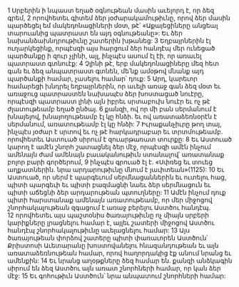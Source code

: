 1 Սրբերին ի նպաստ եղած օգնութեան մասին աւելորդ է, որ ձեզ գրեմ, 2 որովհետեւ գիտեմ ձեր յօժարակամութիւնը, որով ձեր մասին պարծեցել եմ մակեդոնացիների մօտ, թէ՝ «Աքայեցիները անցեալ տարուանից պատրաստ են այդ օգնութեանը»: Եւ ձեր նախանձախնդրութիւնը շատերին խթանեց: 3 Եղբայրներին էլ ուղարկեցինք, որպէսզի այս հարցում ձեր հանդէպ մեր ունեցած պարծանքը ի զուր չլինի, այլ, ինչպէս ասում էլ էի, որ առաւել պատրաստ գտնուէք: 4 Չլինի թէ, երբ մակեդոնացիները մեզ հետ գան եւ ձեզ անպատրաստ գտնեն, մե՛նք ամօթով մնանք այդ պարծանքի համար, չասելու համար՝ դուք: 5 Արդ, կարեւոր համարեցի խնդրել եղբայրներին, որ աւելի առաջ գան ձեզ մօտ եւ առաջուց պատրաստեն նախապէս ձեր խոստացած նուէրը, որպէսզի պատրաստ լինի այն իբրեւ սրտաբուխ նուէր եւ ոչ թէ ժլատութեամբ եղած ընծայ. 6 քանզի, ով որ մի բան սերմանում է խնայելով, խնայողութեամբ էլ կը հնձի. եւ ով առատաձեռնօրէն է սերմանում, առատութեամբ էլ կը հնձի: 7 Իւրաքանչիւրը թող տայ, ինչպէս յօժար է սրտով եւ ոչ թէ հարկադրաբար եւ տրտմութեամբ. որովհետեւ Աստուած սիրում է զուարթառատ տուրքը: 8 Եւ Աստուած կարող է ամէն շնորհ շատացնել ձեր մէջ, որպէսզի ամէն ինչում ամենայն ժամ ամենայն բաւականութիւն ստանալով՝ առատանաք բոլոր բարի գործերում, 9 ինչպէս գրուած էլ է.
«Սփռեց եւ տուեց աղքատներին.
նրա արդարութիւնը մնում է յաւիտեան»(1125):
10 Եւ Աստուած, որ սերմ է պարգեւում սերմնացաններին եւ ուտելու հաց, պիտի պարգեւի եւ պիտի բազմացնի նաեւ ձեր սերմնացուն եւ պիտի աճեցնի ձեր արդարութեան պտուղները: 11 Ամէն ինչում դուք պիտի հարստանաք ամենայն առատութեամբ, որ մեր միջոցով շնորհակալութեան զգացում է առաջ բերելու Աստծու հանդէպ. 12 որովհետեւ այս պաշտօնիս ծառայութիւնը ոչ միայն սրբերի կարիքները լրացնելու համար է, այլեւ շատերի միջոցով Աստծու հանդէպ շնորհակալութիւնը աւելացնելու համար: 13 Այս ծառայութեան փորձով շատերը պիտի փառաւորեն Աստծուն՝ Քրիստոսի Աւետարանը խոստովանելու հնազանդութեան եւ այն առատաձեռնութեան համար, որով հաղորդակից էք անում նրանց եւ ամենքին: 14 Եւ նրանց աղօթքները ձեզ համար են. քանզի անձկագին սիրում են ձեզ Աստծու այն առատ շնորհների համար, որ կան ձեր մէջ: 15 Եւ գոհութիւն Աստծուն՝ նրա անպատում շնորհների համար:
